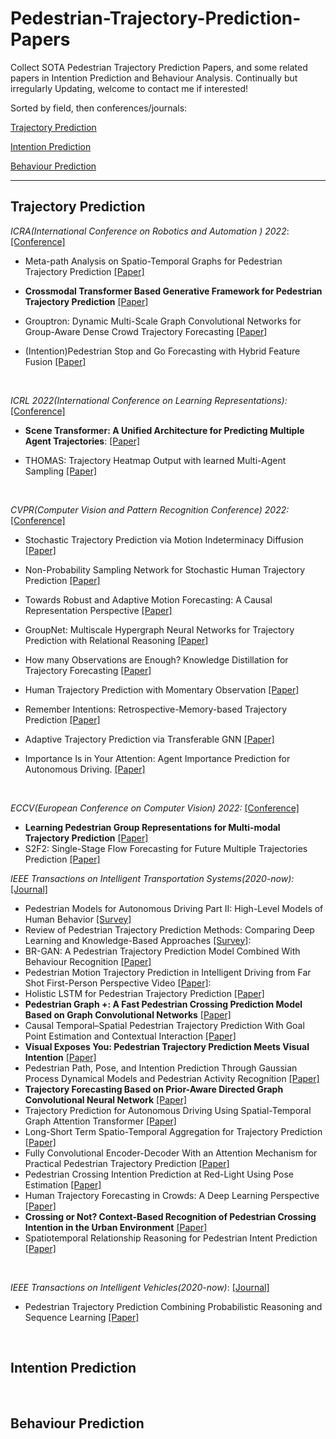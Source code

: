 # Pedestrian-Trajectory-Prediction-Papers

Collect SOTA Pedestrian Trajectory Prediction Papers, and some related papers in Intention Prediction and Behaviour Analysis. Continually but irregularly Updating, welcome to contact me if interested!



Sorted by field, then conferences/journals:

[Trajectory Prediction](#Trajectory-Prediction) 

[Intention Prediction](#Intention-Prediction)

[Behaviour Prediction](#Behaviour-Prediction)

***

## Trajectory Prediction

*ICRA(International Conference on Robotics and Automation ) 2022*: [[Conference]](https://ieeexplore.ieee.org/xpl/conhome/9811522/proceeding)

- Meta-path Analysis on Spatio-Temporal Graphs for Pedestrian Trajectory Prediction [[Paper]](https://ieeexplore.ieee.org/document/9811632)

- **Crossmodal Transformer Based Generative Framework for Pedestrian Trajectory Prediction**  [[Paper]](https://ieeexplore.ieee.org/document/9812226)

- Grouptron: Dynamic Multi-Scale Graph Convolutional Networks for Group-Aware Dense Crowd Trajectory Forecasting [[Paper]](https://ieeexplore.ieee.org/document/9811585) 

- (Intention)Pedestrian Stop and Go Forecasting with Hybrid Feature Fusion [[Paper]](https://ieeexplore.ieee.org/document/9811664) 

  <br/>

*ICRL 2022(International Conference on Learning Representations):* [[Conference]](https://openreview.net/group?id=ICLR.cc/2022/Conference)

- **Scene Transformer: A Unified Architecture for Predicting Multiple Agent Trajectories**: [[Paper]](https://openreview.net/pdf?id=Wm3EA5OlHsG)

- THOMAS: Trajectory Heatmap Output with learned Multi-Agent Sampling [[Paper]](https://openreview.net/pdf?id=Wm3EA5OlHsG)

  <br/>

*CVPR(Computer Vision and Pattern Recognition Conference) 2022:* [[Conference]](https://cvpr2022.thecvf.com/)

- Stochastic Trajectory Prediction via Motion Indeterminacy Diffusion [[Paper]](https://openaccess.thecvf.com/content/CVPR2022/papers/Gu_Stochastic_Trajectory_Prediction_via_Motion_Indeterminacy_Diffusion_CVPR_2022_paper.pdf)

- Non-Probability Sampling Network for Stochastic Human Trajectory Prediction [[Paper]](https://openaccess.thecvf.com/content/CVPR2022/papers/Bae_Non-Probability_Sampling_Network_for_Stochastic_Human_Trajectory_Prediction_CVPR_2022_paper.pdf)

- Towards Robust and Adaptive Motion Forecasting: A Causal Representation Perspective [[Paper]](https://openaccess.thecvf.com/content/CVPR2022/papers/Liu_Towards_Robust_and_Adaptive_Motion_Forecasting_A_Causal_Representation_Perspective_CVPR_2022_paper.pdf)

- GroupNet: Multiscale Hypergraph Neural Networks for Trajectory Prediction with Relational Reasoning [[Paper]](https://openaccess.thecvf.com/content/CVPR2022/papers/Xu_GroupNet_Multiscale_Hypergraph_Neural_Networks_for_Trajectory_Prediction_With_Relational_CVPR_2022_paper.pdf)

- How many Observations are Enough? Knowledge Distillation for Trajectory Forecasting [[Paper]](https://openaccess.thecvf.com/content/CVPR2022/papers/Monti_How_Many_Observations_Are_Enough_Knowledge_Distillation_for_Trajectory_Forecasting_CVPR_2022_paper.pdf)
- Human Trajectory Prediction with Momentary Observation [[Paper]](https://openaccess.thecvf.com/content/CVPR2022/papers/Sun_Human_Trajectory_Prediction_With_Momentary_Observation_CVPR_2022_paper.pdf)
- Remember Intentions: Retrospective-Memory-based Trajectory Prediction [[Paper]](https://openaccess.thecvf.com/content/CVPR2022/papers/Xu_Remember_Intentions_Retrospective-Memory-Based_Trajectory_Prediction_CVPR_2022_paper.pdf)
- Adaptive Trajectory Prediction via Transferable GNN [[Paper]](https://openaccess.thecvf.com/content/CVPR2022/papers/Xu_Adaptive_Trajectory_Prediction_via_Transferable_GNN_CVPR_2022_paper.pdf)
- Importance Is in Your Attention: Agent Importance Prediction for Autonomous Driving. [[Paper]](https://openaccess.thecvf.com/content/CVPR2022W/Precognition/papers/Hazard_Importance_Is_in_Your_Attention_Agent_Importance_Prediction_for_Autonomous_CVPRW_2022_paper.pdf)

<br/>

*ECCV(European Conference on Computer Vision) 2022:* [[Conference]](https://www.ecva.net/papers.php)

- **Learning Pedestrian Group Representations for Multi-modal Trajectory Prediction** [[Paper]](https://www.ecva.net/papers/eccv_2022/papers_ECCV/papers/136820263.pdf)
- S2F2: Single-Stage Flow Forecasting for Future Multiple Trajectories Prediction  [[Paper]](https://www.ecva.net/papers/eccv_2022/papers_ECCV/papers/136820593.pdf)

*IEEE Transactions on Intelligent Transportation Systems(2020-now):*  [[Journal]](https://ieeexplore.ieee.org/xpl/RecentIssue.jsp?punumber=6979)

- Pedestrian Models for Autonomous Driving Part II: High-Level Models of Human Behavior [[Survey]](https://ieeexplore.ieee.org/document/9151337)
- Review of Pedestrian Trajectory Prediction Methods: Comparing Deep Learning and Knowledge-Based Approaches [[Survey]](https://ieeexplore.ieee.org/document/9899358):
- BR-GAN: A Pedestrian Trajectory Prediction Model Combined With Behaviour Recognition [[Paper]](https://ieeexplore.ieee.org/document/9851641)
- Pedestrian Motion Trajectory Prediction in Intelligent Driving from Far Shot First-Person Perspective Video [[Paper]](https://ieeexplore.ieee.org/document/9340008):
- Holistic LSTM for Pedestrian Trajectory Prediction [[Paper]](https://ieeexplore.ieee.org/document/9361440)
- **Pedestrian Graph +: A Fast Pedestrian Crossing Prediction Model Based on Graph Convolutional Networks** [[Paper]](https://ieeexplore.ieee.org/document/9774877)
- Causal Temporal–Spatial Pedestrian Trajectory Prediction With Goal Point Estimation and Contextual Interaction [[Paper]](https://ieeexplore.ieee.org/document/9896809)
- **Visual Exposes You: Pedestrian Trajectory Prediction Meets Visual Intention** [[Paper]](https://ieeexplore.ieee.org/document/10103218)
- Pedestrian Path, Pose, and Intention Prediction Through Gaussian Process Dynamical Models and Pedestrian Activity Recognition [[Paper]](https://ieeexplore.ieee.org/document/8370119)
- **Trajectory Forecasting Based on Prior-Aware Directed Graph Convolutional Neural Network** [[Paper]](https://ieeexplore.ieee.org/document/9686621)
- Trajectory Prediction for Autonomous Driving Using Spatial-Temporal Graph Attention Transformer [[Paper]](https://ieeexplore.ieee.org/document/9768029)
- Long-Short Term Spatio-Temporal Aggregation for Trajectory Prediction [[Paper]](https://ieeexplore.ieee.org/document/10018105)
- Fully Convolutional Encoder-Decoder With an Attention Mechanism for Practical Pedestrian Trajectory Prediction [[Paper]](https://ieeexplore.ieee.org/document/9768201)
- Pedestrian Crossing Intention Prediction at Red-Light Using Pose Estimation [[Paper]](https://ieeexplore.ieee.org/document/9423518)
- Human Trajectory Forecasting in Crowds: A Deep Learning Perspective [[Paper]](https://ieeexplore.ieee.org/document/9408398)
- **Crossing or Not? Context-Based Recognition of Pedestrian Crossing Intention in the Urban Environment** [[Paper]](https://ieeexplore.ieee.org/document/9345505)
- Spatiotemporal Relationship Reasoning for Pedestrian Intent Prediction [[Paper]](https://arxiv.org/pdf/2002.08945.pdf)

<br/>

*IEEE Transactions on Intelligent Vehicles(2020-now)*:  [[Journal]](https://ieeexplore.ieee.org/xpl/RecentIssue.jsp?punumber=7274857)

- Pedestrian Trajectory Prediction Combining Probabilistic Reasoning and Sequence Learning [[Paper]](https://ieeexplore.ieee.org/document/8957246)

<br/>

## Intention Prediction

<br/>

## Behaviour Prediction
